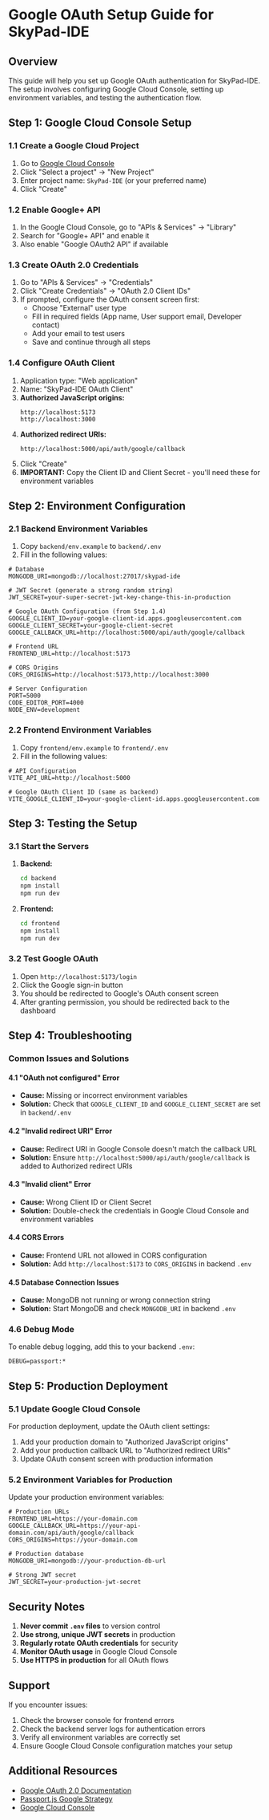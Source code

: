 # Google OAuth Setup Guide for SkyPad-IDE

## Overview
This guide will help you set up Google OAuth authentication for SkyPad-IDE. The setup involves configuring Google Cloud Console, setting up environment variables, and testing the authentication flow.

## Step 1: Google Cloud Console Setup

### 1.1 Create a Google Cloud Project
1. Go to [Google Cloud Console](https://console.cloud.google.com/)
2. Click "Select a project" → "New Project"
3. Enter project name: `SkyPad-IDE` (or your preferred name)
4. Click "Create"

### 1.2 Enable Google+ API
1. In the Google Cloud Console, go to "APIs & Services" → "Library"
2. Search for "Google+ API" and enable it
3. Also enable "Google OAuth2 API" if available

### 1.3 Create OAuth 2.0 Credentials
1. Go to "APIs & Services" → "Credentials"
2. Click "Create Credentials" → "OAuth 2.0 Client IDs"
3. If prompted, configure the OAuth consent screen first:
   - Choose "External" user type
   - Fill in required fields (App name, User support email, Developer contact)
   - Add your email to test users
   - Save and continue through all steps

### 1.4 Configure OAuth Client
1. Application type: "Web application"
2. Name: "SkyPad-IDE OAuth Client"
3. **Authorized JavaScript origins:**
   ```
   http://localhost:5173
   http://localhost:3000
   ```
4. **Authorized redirect URIs:**
   ```
   http://localhost:5000/api/auth/google/callback
   ```
5. Click "Create"
6. **IMPORTANT:** Copy the Client ID and Client Secret - you'll need these for environment variables

## Step 2: Environment Configuration

### 2.1 Backend Environment Variables
1. Copy `backend/env.example` to `backend/.env`
2. Fill in the following values:

```env
# Database
MONGODB_URI=mongodb://localhost:27017/skypad-ide

# JWT Secret (generate a strong random string)
JWT_SECRET=your-super-secret-jwt-key-change-this-in-production

# Google OAuth Configuration (from Step 1.4)
GOOGLE_CLIENT_ID=your-google-client-id.apps.googleusercontent.com
GOOGLE_CLIENT_SECRET=your-google-client-secret
GOOGLE_CALLBACK_URL=http://localhost:5000/api/auth/google/callback

# Frontend URL
FRONTEND_URL=http://localhost:5173

# CORS Origins
CORS_ORIGINS=http://localhost:5173,http://localhost:3000

# Server Configuration
PORT=5000
CODE_EDITOR_PORT=4000
NODE_ENV=development
```

### 2.2 Frontend Environment Variables
1. Copy `frontend/env.example` to `frontend/.env`
2. Fill in the following values:

```env
# API Configuration
VITE_API_URL=http://localhost:5000

# Google OAuth Client ID (same as backend)
VITE_GOOGLE_CLIENT_ID=your-google-client-id.apps.googleusercontent.com
```

## Step 3: Testing the Setup

### 3.1 Start the Servers
1. **Backend:**
   ```bash
   cd backend
   npm install
   npm run dev
   ```

2. **Frontend:**
   ```bash
   cd frontend
   npm install
   npm run dev
   ```

### 3.2 Test Google OAuth
1. Open `http://localhost:5173/login`
2. Click the Google sign-in button
3. You should be redirected to Google's OAuth consent screen
4. After granting permission, you should be redirected back to the dashboard

## Step 4: Troubleshooting

### Common Issues and Solutions

#### 4.1 "OAuth not configured" Error
- **Cause:** Missing or incorrect environment variables
- **Solution:** Check that `GOOGLE_CLIENT_ID` and `GOOGLE_CLIENT_SECRET` are set in `backend/.env`

#### 4.2 "Invalid redirect URI" Error
- **Cause:** Redirect URI in Google Console doesn't match the callback URL
- **Solution:** Ensure `http://localhost:5000/api/auth/google/callback` is added to Authorized redirect URIs

#### 4.3 "Invalid client" Error
- **Cause:** Wrong Client ID or Client Secret
- **Solution:** Double-check the credentials in Google Cloud Console and environment variables

#### 4.4 CORS Errors
- **Cause:** Frontend URL not allowed in CORS configuration
- **Solution:** Add `http://localhost:5173` to `CORS_ORIGINS` in backend `.env`

#### 4.5 Database Connection Issues
- **Cause:** MongoDB not running or wrong connection string
- **Solution:** Start MongoDB and check `MONGODB_URI` in backend `.env`

### 4.6 Debug Mode
To enable debug logging, add this to your backend `.env`:
```env
DEBUG=passport:*
```

## Step 5: Production Deployment

### 5.1 Update Google Cloud Console
For production deployment, update the OAuth client settings:
1. Add your production domain to "Authorized JavaScript origins"
2. Add your production callback URL to "Authorized redirect URIs"
3. Update OAuth consent screen with production information

### 5.2 Environment Variables for Production
Update your production environment variables:
```env
# Production URLs
FRONTEND_URL=https://your-domain.com
GOOGLE_CALLBACK_URL=https://your-api-domain.com/api/auth/google/callback
CORS_ORIGINS=https://your-domain.com

# Production database
MONGODB_URI=mongodb://your-production-db-url

# Strong JWT secret
JWT_SECRET=your-production-jwt-secret
```

## Security Notes

1. **Never commit `.env` files** to version control
2. **Use strong, unique JWT secrets** in production
3. **Regularly rotate OAuth credentials** for security
4. **Monitor OAuth usage** in Google Cloud Console
5. **Use HTTPS in production** for all OAuth flows

## Support

If you encounter issues:
1. Check the browser console for frontend errors
2. Check the backend server logs for authentication errors
3. Verify all environment variables are correctly set
4. Ensure Google Cloud Console configuration matches your setup

## Additional Resources

- [Google OAuth 2.0 Documentation](https://developers.google.com/identity/protocols/oauth2)
- [Passport.js Google Strategy](http://www.passportjs.org/packages/passport-google-oauth20/)
- [Google Cloud Console](https://console.cloud.google.com/)
